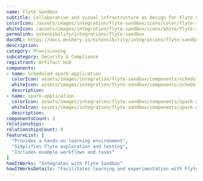 ```yaml
---
name: Flyte Sandbox
subtitle: Collaborative and visual infrastructure as design for Flyte Sandbox
colorIcon: /assets/images/integration/flyte-sandbox/icons/color/flyte-sandbox-color.svg
whiteIcon: /assets/images/integration/flyte-sandbox/icons/white/flyte-sandbox-white.svg
permalink: extensibility/integrations/flyte-sandbox
docURL: https://docs.meshery.io/extensibility/integrations/flyte-sandbox
description: 
category: Provisioning
subcategory: Security & Compliance
registrant: Artifact Hub
components: 
- name: scheduled-spark-application
  colorIcon: assets/images/integration/flyte-sandbox/components/scheduled-spark-application/icons/color/scheduled-spark-application-color.svg
  whiteIcon: assets/images/integration/flyte-sandbox/components/scheduled-spark-application/icons/white/scheduled-spark-application-white.svg
  description: 
- name: spark-application
  colorIcon: assets/images/integration/flyte-sandbox/components/spark-application/icons/color/spark-application-color.svg
  whiteIcon: assets/images/integration/flyte-sandbox/components/spark-application/icons/white/spark-application-white.svg
  description: 
componentsCount: 2
relationships: 
relationshipsCount: 0
featureList: [
  "Provides a hands-on learning environment",
  "Simplifies Flyte exploration and testing",
  "Includes example workflows and tasks"
]
howItWorks: "Integrates with Flyte Sandbox"
howItWorksDetails: "Facilitates learning and experimentation with Flyte"
---
```


